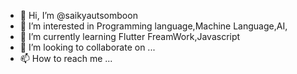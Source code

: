 - 👋 Hi, I’m @saikyautsomboon
- 👀 I’m interested in Programming language,Machine Language,AI,
- 🌱 I’m currently learning Flutter FreamWork,Javascript
- 💞️ I’m looking to collaborate on ...
- 📫 How to reach me ...

<!---
saikyautsomboon/saikyautsomboon is a ✨ special ✨ repository because its `README.md` (this file) appears on your GitHub profile.
You can click the Preview link to take a look at your changes.
--->
